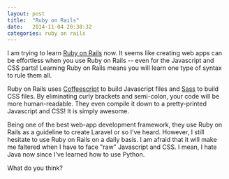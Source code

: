 ```yaml
---
layout: post
title:  "Ruby on Rails"
date:   2014-11-04 20:38:32
categories: ruby on rails
---
```


I am trying to learn [Ruby on Rails][ror] now. It seems like creating web apps can be effortless when you use Ruby on Rails -- even for the Javascript and CSS parts! Learning Ruby on Rails means you will learn one type of syntax to rule them all.

Ruby on Rails uses [Coffeescript][coffee] to build Javascript files and [Sass][sass] to build CSS files. By eliminating curly brackets and semi-colon, your code will be more human-readable. They even compile it down to a pretty-printed Javascript and CSS! It is simply awesome.

Being one of the best web-app development framework, they use Ruby on Rails as a guideline to create Laravel or so I've heard. However, I still hesitate to use Ruby on Rails on a daily basis. I am afraid that it will make me faltered when I have to face "raw" Javascript and CSS. I mean, I hate Java now since I've learned how to use Python.

What do you think?

[ror]: http://rubyonrails.org/
[coffee]: http://coffeescript.org/
[sass]: http://sass-lang.com/